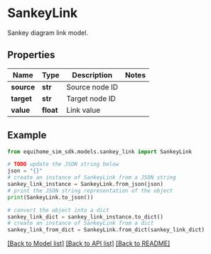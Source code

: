# SankeyLink

Sankey diagram link model.

## Properties

Name | Type | Description | Notes
------------ | ------------- | ------------- | -------------
**source** | **str** | Source node ID | 
**target** | **str** | Target node ID | 
**value** | **float** | Link value | 

## Example

```python
from equihome_sim_sdk.models.sankey_link import SankeyLink

# TODO update the JSON string below
json = "{}"
# create an instance of SankeyLink from a JSON string
sankey_link_instance = SankeyLink.from_json(json)
# print the JSON string representation of the object
print(SankeyLink.to_json())

# convert the object into a dict
sankey_link_dict = sankey_link_instance.to_dict()
# create an instance of SankeyLink from a dict
sankey_link_from_dict = SankeyLink.from_dict(sankey_link_dict)
```
[[Back to Model list]](../README.md#documentation-for-models) [[Back to API list]](../README.md#documentation-for-api-endpoints) [[Back to README]](../README.md)


